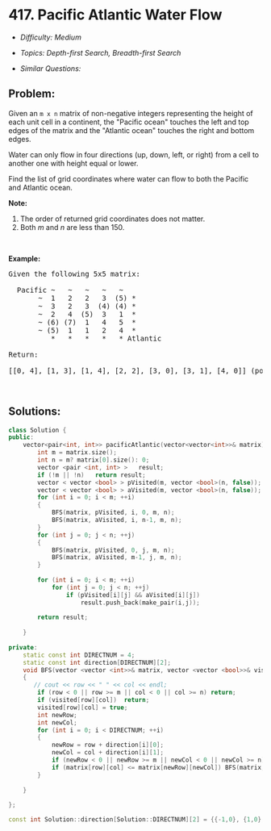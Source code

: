 # 417. Pacific Atlantic Water Flow

* *Difficulty: Medium*

* *Topics: Depth-first Search, Breadth-first Search*

* *Similar Questions:*

## Problem:

<p>Given an <code>m x n</code> matrix of non-negative integers representing the height of each unit cell in a continent, the &quot;Pacific ocean&quot; touches the left and top edges of the matrix and the &quot;Atlantic ocean&quot; touches the right and bottom edges.</p>

<p>Water can only flow in four directions (up, down, left, or right) from a cell to another one with height equal or lower.</p>

<p>Find the list of grid coordinates where water can flow to both the Pacific and Atlantic ocean.</p>

<p><b>Note:</b></p>

<ol>
	<li>The order of returned grid coordinates does not matter.</li>
	<li>Both <i>m</i> and <i>n</i> are less than 150.</li>
</ol>

<p>&nbsp;</p>

<p><b>Example:</b></p>

<pre>
Given the following 5x5 matrix:

  Pacific ~   ~   ~   ~   ~ 
       ~  1   2   2   3  (5) *
       ~  3   2   3  (4) (4) *
       ~  2   4  (5)  3   1  *
       ~ (6) (7)  1   4   5  *
       ~ (5)  1   1   2   4  *
          *   *   *   *   * Atlantic

Return:

[[0, 4], [1, 3], [1, 4], [2, 2], [3, 0], [3, 1], [4, 0]] (positions with parentheses in above matrix).
</pre>

<p>&nbsp;</p>

## Solutions:

```c++
class Solution {
public:
    vector<pair<int, int>> pacificAtlantic(vector<vector<int>>& matrix) {
        int m = matrix.size();
        int n = m? matrix[0].size(): 0;
        vector <pair <int, int> >   result;
        if (!m || !n)   return result;
        vector < vector <bool> > pVisited(m, vector <bool>(n, false));
        vector < vector <bool> > aVisited(m, vector <bool>(n, false));
        for (int i = 0; i < m; ++i)
        {
            BFS(matrix, pVisited, i, 0, m, n);
            BFS(matrix, aVisited, i, n-1, m, n);
        }
        for (int j = 0; j < n; ++j)
        {
            BFS(matrix, pVisited, 0, j, m, n);
            BFS(matrix, aVisited, m-1, j, m, n);
        }
        
        for (int i = 0; i < m; ++i)
            for (int j = 0; j < n; ++j)
                if (pVisited[i][j] && aVisited[i][j])
                    result.push_back(make_pair(i,j));
        
        return result;
        
    }
        
private:
    static const int DIRECTNUM = 4;
    static const int direction[DIRECTNUM][2]; 
    void BFS(vector <vector <int>>& matrix, vector <vector <bool>>& visited, int row, int col, int m, int n)
    {
       // cout << row << " " << col << endl;
        if (row < 0 || row >= m || col < 0 || col >= n) return;
        if (visited[row][col])  return;
        visited[row][col] = true;
        int newRow;
        int newCol;
        for (int i = 0; i < DIRECTNUM; ++i)
        {
            newRow = row + direction[i][0];
            newCol = col + direction[i][1];
            if (newRow < 0 || newRow >= m || newCol < 0 || newCol >= n) continue; 
            if (matrix[row][col] <= matrix[newRow][newCol]) BFS(matrix, visited, newRow, newCol, m, n);
        }
        
    }
        
};

const int Solution::direction[Solution::DIRECTNUM][2] = {{-1,0}, {1,0}, {0, 1}, {0,-1}};
```
